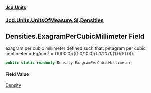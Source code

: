 #### [Jcd.Units](index.md 'index')
### [Jcd.Units.UnitsOfMeasure.SI](Jcd.Units.UnitsOfMeasure.SI.md 'Jcd.Units.UnitsOfMeasure.SI').[Densities](Densities.md 'Jcd.Units.UnitsOfMeasure.SI.Densities')

## Densities.ExagramPerCubicMillimeter Field

exagram per cubic millimeter defined such that: petagram per cubic centimeter = Eg/mm³ × (1000.0)/((1.0/10.0)*(1.0/10.0)*(1.0/10.0)).

```csharp
public static readonly Density ExagramPerCubicMillimeter;
```

#### Field Value
[Density](Density.md 'Jcd.Units.UnitTypes.Density')